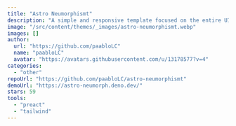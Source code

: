 ```yaml
---
title: "Astro Neumorphismt"
description: "A simple and responsive template focused on the entire UI design style with neumorphism styles. Built with AstroJS, TypeScript, Preact, and styled with Tailwind CSS."
image: "/src/content/themes/_images/astro-neumorphismt.webp"
images: []
author:
  url: "https://github.com/paabloLC"
  name: "paabloLC"
  avatar: "https://avatars.githubusercontent.com/u/13178577?v=4"
categories:
  - "other"
repoUrl: "https://github.com/paabloLC/astro-neumorphismt"
demoUrl: "https://astro-neumorph.deno.dev/"
stars: 59
tools:
  - "preact"
  - "tailwind"
---
```

